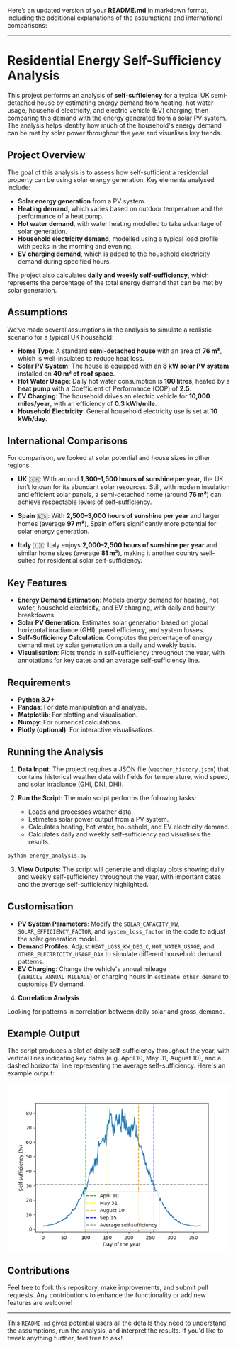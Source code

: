 Here’s an updated version of your **README.md** in markdown format, including the additional explanations of the assumptions and international comparisons:

---

# Residential Energy Self-Sufficiency Analysis

This project performs an analysis of **self-sufficiency** for a typical UK semi-detached house by estimating energy demand from heating, hot water usage, household electricity, and electric vehicle (EV) charging, then comparing this demand with the energy generated from a solar PV system. The analysis helps identify how much of the household's energy demand can be met by solar power throughout the year and visualises key trends.

## Project Overview

The goal of this analysis is to assess how self-sufficient a residential property can be using solar energy generation. Key elements analysed include:

- **Solar energy generation** from a PV system.
- **Heating demand**, which varies based on outdoor temperature and the performance of a heat pump.
- **Hot water demand**, with water heating modelled to take advantage of solar generation.
- **Household electricity demand**, modelled using a typical load profile with peaks in the morning and evening.
- **EV charging demand**, which is added to the household electricity demand during specified hours.

The project also calculates **daily and weekly self-sufficiency**, which represents the percentage of the total energy demand that can be met by solar generation.

## Assumptions

We’ve made several assumptions in the analysis to simulate a realistic scenario for a typical UK household:

- **Home Type**: A standard **semi-detached house** with an area of **76 m²**, which is well-insulated to reduce heat loss.
- **Solar PV System**: The house is equipped with an **8 kW solar PV system** installed on **40 m² of roof space**.
- **Hot Water Usage**: Daily hot water consumption is **100 litres**, heated by a **heat pump** with a Coefficient of Performance (COP) of **2.5**.
- **EV Charging**: The household drives an electric vehicle for **10,000 miles/year**, with an efficiency of **0.3 kWh/mile**.
- **Household Electricity**: General household electricity use is set at **10 kWh/day**.

## International Comparisons

For comparison, we looked at solar potential and house sizes in other regions:

- **UK** 🇬🇧: With around **1,300–1,500 hours of sunshine per year**, the UK isn’t known for its abundant solar resources. Still, with modern insulation and efficient solar panels, a semi-detached home (around **76 m²**) can achieve respectable levels of self-sufficiency.
  
- **Spain** 🇪🇸: With **2,500–3,000 hours of sunshine per year** and larger homes (average **97 m²**), Spain offers significantly more potential for solar energy generation.
  
- **Italy** 🇮🇹: Italy enjoys **2,000–2,500 hours of sunshine per year** and similar home sizes (average **81 m²**), making it another country well-suited for residential solar self-sufficiency.

## Key Features

- **Energy Demand Estimation**: Models energy demand for heating, hot water, household electricity, and EV charging, with daily and hourly breakdowns.
- **Solar PV Generation**: Estimates solar generation based on global horizontal irradiance (GHI), panel efficiency, and system losses.
- **Self-Sufficiency Calculation**: Computes the percentage of energy demand met by solar generation on a daily and weekly basis.
- **Visualisation**: Plots trends in self-sufficiency throughout the year, with annotations for key dates and an average self-sufficiency line.

## Requirements

- **Python 3.7+**
- **Pandas**: For data manipulation and analysis.
- **Matplotlib**: For plotting and visualisation.
- **Numpy**: For numerical calculations.
- **Plotly (optional)**: For interactive visualisations.

## Running the Analysis

1. **Data Input**: The project requires a JSON file (`weather_history.json`) that contains historical weather data with fields for temperature, wind speed, and solar irradiance (GHI, DNI, DHI).
   
2. **Run the Script**: The main script performs the following tasks:
   - Loads and processes weather data.
   - Estimates solar power output from a PV system.
   - Calculates heating, hot water, household, and EV electricity demand.
   - Calculates daily and weekly self-sufficiency and visualises the results.

```bash
python energy_analysis.py
```

3. **View Outputs**: The script will generate and display plots showing daily and weekly self-sufficiency throughout the year, with important dates and the average self-sufficiency highlighted.

## Customisation

- **PV System Parameters**: Modify the `SOLAR_CAPACITY_KW`, `SOLAR_EFFICIENCY_FACTOR`, and `system_loss_factor` in the code to adjust the solar generation model.
- **Demand Profiles**: Adjust `HEAT_LOSS_KW_DEG_C`, `HOT_WATER_USAGE`, and `OTHER_ELECTRICITY_USAGE_DAY` to simulate different household demand patterns.
- **EV Charging**: Change the vehicle's annual mileage (`VEHICLE_ANNUAL_MILEAGE`) or charging hours in `estimate_other_demand` to customise EV demand.

4. **Correlation Analysis**

Looking for patterns in correlation between daily solar and gross_demand.



## Example Output

The script produces a plot of daily self-sufficiency throughout the year, with vertical lines indicating key dates (e.g. April 10, May 31, August 10), and a dashed horizontal line representing the average self-sufficiency. Here's an example output:

![Self-Sufficiency Plot](self_sufficiency_plot.png)

## Contributions

Feel free to fork this repository, make improvements, and submit pull requests. Any contributions to enhance the functionality or add new features are welcome!

---

This `README.md` gives potential users all the details they need to understand the assumptions, run the analysis, and interpret the results. If you'd like to tweak anything further, feel free to ask!